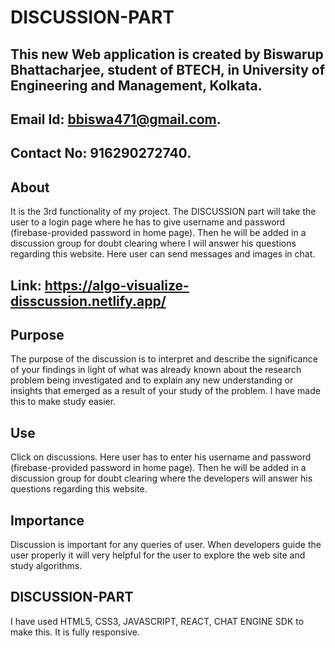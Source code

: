 # DISCUSSION-PART
## This new Web application is created by Biswarup Bhattacharjee, student of BTECH, in University of Engineering and Management, Kolkata.
## Email Id: bbiswa471@gmail.com. 
## Contact No: 916290272740. 
## About 
It is the 3rd functionality of my project. The DISCUSSION part will take the user to a login page where he has to give username and password (firebase-provided password in home page). Then he will be added in a discussion group for doubt clearing where I will answer his questions regarding this website. Here user can send messages and images in chat.
## Link: https://algo-visualize-disscussion.netlify.app/
## Purpose
The purpose of the discussion is to interpret and describe the significance of your findings in light of what was already known about the research problem being investigated and to explain any new understanding or insights that emerged as a result of your study of the problem. I have made this to make study easier.
## Use
Click on discussions. Here user has to enter his username and password (firebase-provided password in home page). Then he will be added in a discussion group for doubt clearing where the developers will answer his questions regarding this website. 
## Importance
Discussion is important for any queries of user. When developers guide the user properly it will very helpful for the user to explore the web site and study algorithms.
## DISCUSSION-PART
 I have used HTML5, CSS3, JAVASCRIPT, REACT, CHAT ENGINE SDK to make this. It is fully responsive.


